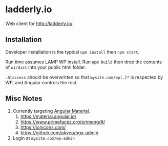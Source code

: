 # ladderly.io

Web client for http://ladderly.io/

## Installation

Developer installation is the typical `npm install` then `npm start`.

Run time assumes LAMP WP install. Run `npm build` then drop the contents of `ui/dist` into your public html folder.

`.htaccess` should be overwritten so that `mysite.com/wp[.]*` is respected by WP, and Angular controls the rest.

## Misc Notes

1. Currently targeting [Angular Material](https://material.angular.io/guide/theming).
   1. https://material.angular.io/
   2. https://www.primefaces.org/primeng/#/
   3. https://ionicons.com/
   4. https://github.com/akveo/ngx-admin
2. Login at `mysite.com/wp-admin`
